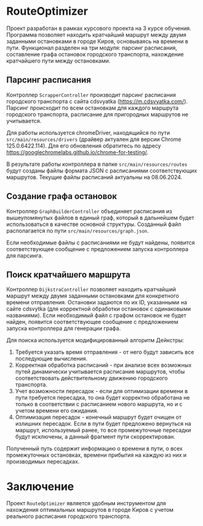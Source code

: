 # RouteOptimizer
Проект разработан в рамках курсового проекта на 3 курсе обучения. Программа позволяет находить кратчайший маршрут между двумя заданными остановками в городе Киров, основываясь на времени в пути.
Функционал разделен на три модуля: парсинг расписания, составление графа остановок городского транспорта, нахождение кратчайшего пути между остановками.

## Парсинг расписания

Контроллер `ScrapperController` производит парсинг расписания городского транспорта с сайта cdsvyatka (https://m.cdsvyatka.com/). Парсинг происходит по всем остановкам для каждого маршрута городского транспорта, расписание для пригородных маршрутов не учитывается.

Для работы используется chromeDriver, находящийся по пути `src/main/resources/drivers` (драйвер актуален для версии Chrome 125.0.6422.114). Для его обновления обратитесь по адресу https://googlechromelabs.github.io/chrome-for-testing/.

В результате работы контроллера в папке `src/main/resources/routes` будут созданы файлы формата JSON с расписаниями соответствующих маршрутов. Текущие файлы расписаний актуальны на 08.06.2024.

## Создание графа остановок

Контроллер `GraphBuilderController` объединяет расписания из вышеупомянутых файлов в единый граф, который в дальнейшем будет использоваться в качестве основной структуры. Созданный файл располагается по пути `src/main/resources/graph.json`.

Если необходимые файлы с расписаниями не будут найдены, появится соответствующее сообщение с предложением запуска контроллера для парсинга.

## Поиск кратчайшего маршрута

Контроллер `DijkstraController` позволяет находить кратчайший маршрут между двумя заданными остановками для конкретного времени отправления. Остановки задаются по их ID, указанными на сайте cdsvytka (для корректной обработки остановок с одинаковыми названиями).
Если необходимый файл с графом остановок не будет найден, появится соответствующее сообщение с предложением запуска контроллера для генерации графа.

Для поиска используется модифицированный алгоритм Дейкстры:
1. Требуется указать время отправления - от него будут зависить все последующие вычисления.
2. Корректная обработка расписаний - при анализе всех возможных путей динамически учитывается расписание маршрутов, чтобы соответствовать действительному движению городского транспорта.
3. Учет возможности пересадок - если для оптимизации времени в пути требуется пересадка, то она будет корректно обработана не только в соответствии с расписанием нового маршрута, но и с учетом времени его ожидания.
4. Оптимизация пересадок - конечный маршрут будет очищен от излишних пересадок. Если в пути будет предложено вернуться на маршрут, используемый ранее, то все промежуточные пересадки будут исключены, а данный фрагмент пути скорректирован.

Полученный путь содержит информацию о времени в пути, о всех промежуточных остановках, времени прибытия на каждую из них и производимых пересадках.

# Заключение
Проект `RouteOptimizer` является удобным инструментом для нахождения оптимальных маршрутов в городе Киров с учетом реального расписания городского транспорта.
